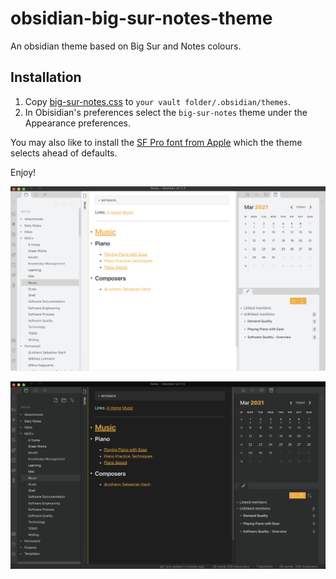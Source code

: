 # obsidian-big-sur-notes-theme

An obsidian theme based on Big Sur and Notes colours.

## Installation

1. Copy [big-sur-notes.css](/big-sur-notes.css) to `your vault folder/.obsidian/themes`.
2. In Obisidian's preferences select the `big-sur-notes` theme under the Appearance preferences.

You may also like to install the [SF Pro font from Apple](https://developer.apple.com/fonts/) which the theme selects ahead of defaults.

Enjoy!

![Light Screenshot](/Screenshot-light.png?raw=true "Light")

![Dark Screenshot](/Screenshot-dark.png?raw=true "Dark")
